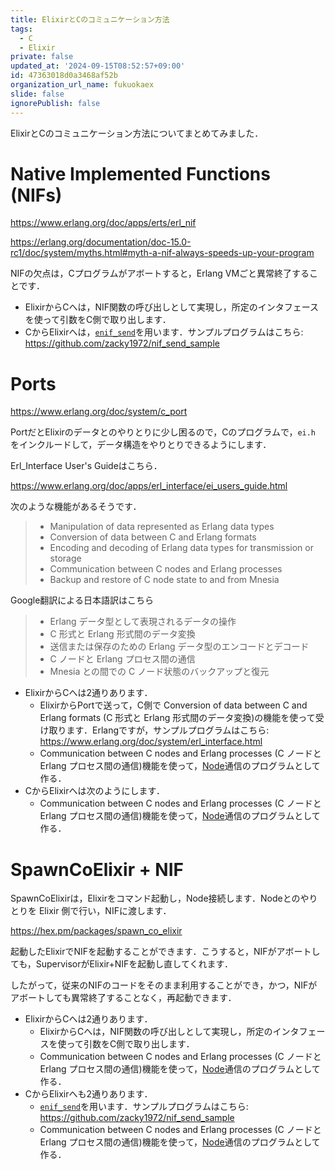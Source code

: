 ```yaml
---
title: ElixirとCのコミュニケーション方法
tags:
  - C
  - Elixir
private: false
updated_at: '2024-09-15T08:52:57+09:00'
id: 47363018d0a3468af52b
organization_url_name: fukuokaex
slide: false
ignorePublish: false
---
```

ElixirとCのコミュニケーション方法についてまとめてみました．

# Native Implemented Functions (NIFs)

https://www.erlang.org/doc/apps/erts/erl_nif

https://erlang.org/documentation/doc-15.0-rc1/doc/system/myths.html#myth-a-nif-always-speeds-up-your-program

NIFの欠点は，Cプログラムがアボートすると，Erlang VMごと異常終了することです．

* ElixirからCへは，NIF関数の呼び出しとして実現し，所定のインタフェースを使って引数をC側で取り出します．
* CからElixirへは，[`enif_send`](https://www.erlang.org/doc/apps/erts/erl_nif.html#enif_send)を用います．サンプルプログラムはこちら: https://github.com/zacky1972/nif_send_sample

# Ports

https://www.erlang.org/doc/system/c_port

PortだとElixirのデータとのやりとりに少し困るので，Cのプログラムで，`ei.h` をインクルードして，データ構造をやりとりできるようにします．

Erl_Interface User's Guideはこちら．

https://www.erlang.org/doc/apps/erl_interface/ei_users_guide.html

次のような機能があるそうです．

> * Manipulation of data represented as Erlang data types
> * Conversion of data between C and Erlang formats
> * Encoding and decoding of Erlang data types for transmission or storage
> * Communication between C nodes and Erlang processes
> * Backup and restore of C node state to and from Mnesia

Google翻訳による日本語訳はこちら

> * Erlang データ型として表現されるデータの操作
> * C 形式と Erlang 形式間のデータ変換
> * 送信または保存のための Erlang データ型のエンコードとデコード
> * C ノードと Erlang プロセス間の通信
> * Mnesia との間での C ノード状態のバックアップと復元

* ElixirからCへは2通りあります．
  * ElixirからPortで送って，C側で Conversion of data between C and Erlang formats (C 形式と Erlang 形式間のデータ変換)の機能を使って受け取ります．Erlangですが，サンプルプログラムはこちら: https://www.erlang.org/doc/system/erl_interface.html
  * Communication between C nodes and Erlang processes (C ノードと Erlang プロセス間の通信)機能を使って，[Node](https://hexdocs.pm/elixir/Node.html)通信のプログラムとして作る．
* CからElixirへは次のようにします．
  * Communication between C nodes and Erlang processes (C ノードと Erlang プロセス間の通信)機能を使って，[Node](https://hexdocs.pm/elixir/Node.html)通信のプログラムとして作る．

# SpawnCoElixir + NIF

SpawnCoElixirは，Elixirをコマンド起動し，Node接続します．Nodeとのやりとりを Elixir 側で行い，NIFに渡します．

https://hex.pm/packages/spawn_co_elixir

起動したElixirでNIFを起動することができます．こうすると，NIFがアボートしても，SupervisorがElixir+NIFを起動し直してくれます．

したがって，従来のNIFのコードをそのまま利用することができ，かつ，NIFがアボートしても異常終了することなく，再起動できます．

* ElixirからCへは2通りあります．
  * ElixirからCへは，NIF関数の呼び出しとして実現し，所定のインタフェースを使って引数をC側で取り出します．
  * Communication between C nodes and Erlang processes (C ノードと Erlang プロセス間の通信)機能を使って，[Node](https://hexdocs.pm/elixir/Node.html)通信のプログラムとして作る．
* CからElixirへも2通りあります．
  * [`enif_send`](https://www.erlang.org/doc/apps/erts/erl_nif.html#enif_send)を用います．サンプルプログラムはこちら: https://github.com/zacky1972/nif_send_sample
  * Communication between C nodes and Erlang processes (C ノードと Erlang プロセス間の通信)機能を使って，[Node](https://hexdocs.pm/elixir/Node.html)通信のプログラムとして作る．
